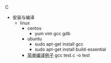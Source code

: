 C
- 安装与编译
    - linux
        - centos
            - yum vim gcc gdb
        - ubuntu
            - sudo apt-get install gcc
            - sudo apt-get install build-essential
        - [简单编译例子](base.md#简单编译例子) gcc test.c -o test